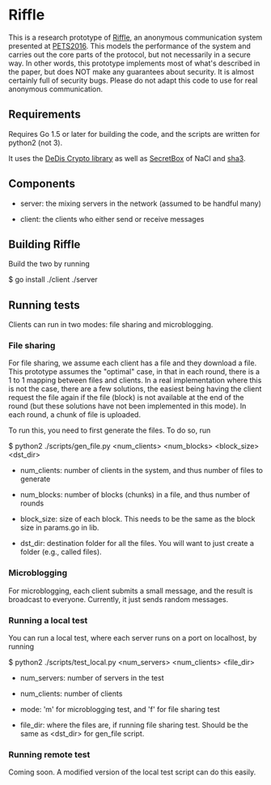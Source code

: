 # Riffle

This is a research prototype of
[Riffle](https://people.csail.mit.edu/devadas/pubs/riffle.pdf), an
anonymous communication system presented at
[PETS2016](https://www.petsymposium.org/). This models the performance
of the system and carries out the core parts of the protocol, but not
necessarily in a secure way. In other words, this prototype implements
most of what's described in the paper, but does NOT make any
guarantees about security. It is almost certainly full of security
bugs. Please do not adapt this code to use for real anonymous
communication.

## Requirements

Requires Go 1.5 or later for building the code, and the
scripts are written for python2 (not 3).

It uses the [DeDis Crypto library](https://github.com/dedis/crypto)
as well as [SecretBox](http://golang.org/x/crypto/nacl/secretbox) of
NaCl and [sha3](http://golang.org/x/crypto/sha3).

## Components

* server: the mixing servers in the network (assumed to be handful many)

* client: the clients who either send or receive messages

## Building Riffle

Build the two by running

  $ go install ./client ./server

## Running tests

Clients can run in two modes: file sharing and microblogging.

### File sharing

For file sharing, we assume each client has a file and they download a
file. This prototype assumes the "optimal" case, in that in each
round, there is a 1 to 1 mapping between files and clients.  In a real
implementation where this is not the case, there are a few solutions,
the easiest being having the client request the file again if the file
(block) is not available at the end of the round (but these solutions
have not been implemented in this mode). In each round, a chunk of
file is uploaded.

To run this, you need to first generate the files. To do so, run

  $ python2 ./scripts/gen_file.py <num_clients> <num_blocks> <block_size> <dst_dir>

* num_clients: number of clients in the system, and thus number of
 files to generate

* num_blocks: number of blocks (chunks) in a file, and thus number of
 rounds

* block_size: size of each block. This needs to be the same as the
 block size in params.go in lib.

* dst_dir: destination folder for all the files. You will want to just
 create a folder (e.g., called files).


### Microblogging

For microblogging, each client submits a small message, and the result
is broadcast to everyone. Currently, it just sends random messages.

### Running a local test
You can run a local test, where each server runs on a port on
localhost, by running

  $ python2 ./scripts/test_local.py <num_servers> <num_clients> <mode> <file_dir>

* num_servers: number of servers in the test

* num_clients: number of clients

* mode: 'm' for microblogging test, and 'f' for file sharing test

* file_dir: where the files are, if running file sharing test. Should
 be the same as <dst_dir> for gen_file script.


### Running remote test

Coming soon. A modified version of the local test script can do this
easily.
